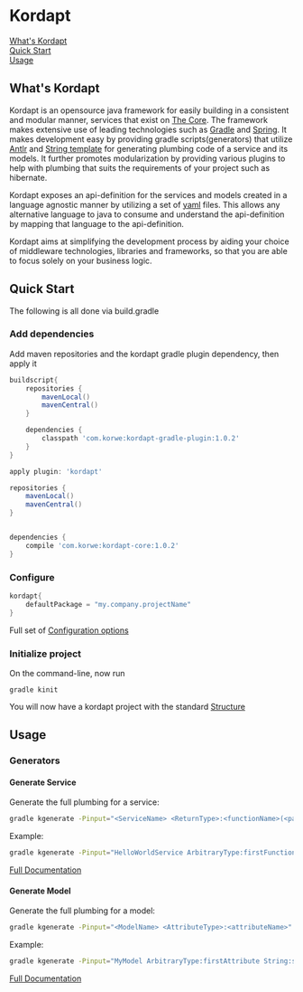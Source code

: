 Kordapt
=======

[What's Kordapt](https://github.com/korwe/kordapt#whats-kordapt "What is Kordapt")<br/>
[Quick Start](https://github.com/korwe/kordapt#quick-start "Setup and configure")<br/>
[Usage](https://github.com/korwe/kordapt#usage "Using generators")<br/>

What's Kordapt
--------------

Kordapt is an opensource java framework for easily building in a consistent and modular manner, services that exist on [The Core](https://github.com/korwe/the-core-java "The Core on Github").
The framework makes extensive use of leading technologies such as [Gradle](https://gradle.org/) and [Spring](http://projects.spring.io/spring-framework/). It makes development easy by providing gradle scripts(generators) that utilize [Antlr](http://www.antlr.org/) and [String template](http://www.stringtemplate.org/) for generating plumbing code of a service and its models. It further promotes modularization by providing various plugins
to help with plumbing that suits the requirements of your project such as hibernate.

Kordapt exposes an api-definition for the services and models created in a language agnostic manner by utilizing a set of [yaml](http://yaml.org/) files. This allows any alternative language to java to consume
and understand the api-definition by mapping that language to the api-definition.

Kordapt aims at simplifying the development process by aiding your choice of middleware technologies, libraries and frameworks, so that you are able to 
focus solely on your business logic.

Quick Start
-----

The following is all done via build.gradle
### Add dependencies

Add maven repositories and the kordapt gradle plugin dependency, then apply it
```gradle
buildscript{
    repositories {
        mavenLocal()
        mavenCentral()
    }

    dependencies {
        classpath 'com.korwe:kordapt-gradle-plugin:1.0.2'
    }
}

apply plugin: 'kordapt'

repositories {
    mavenLocal()
    mavenCentral()
}


dependencies {
    compile 'com.korwe:kordapt-core:1.0.2'
}
```

### Configure
```gradle
kordapt{
    defaultPackage = "my.company.projectName"
}
```

Full set of [Configuration options](https://github.com/korwe/kordapt/wiki/Configuration-Options "Full set of configuration options")

### Initialize project
On the command-line, now run
```
gradle kinit
```

You will now have a kordapt project with the standard [Structure](https://github.com/korwe/kordapt/wiki/Project-Structure "Standard kordapt project structure")


Usage
-----

### Generators

#### Generate Service
Generate the full plumbing for a service:
```bash
gradle kgenerate -Pinput="<ServiceName> <ReturnType>:<functionName>(<params>)"
```
Example:
```bash
gradle kgenerate -Pinput="HelloWorldService ArbitraryType:firstFunction() void:secondFunction(Integer inputNumber)"

```

[Full Documentation](https://github.com/korwe/kordapt/wiki/Service-Generation "Full service generation documentation")

#### Generate Model
Generate the full plumbing for a model:
```bash
gradle kgenerate -Pinput="<ModelName> <AttributeType>:<attributeName>"
```
Example:
```bash
gradle kgenerate -Pinput="MyModel ArbitraryType:firstAttribute String:secondAttribute"

```

[Full Documentation](https://github.com/korwe/kordapt/wiki/Model-Generation "Full model generation documentation")

